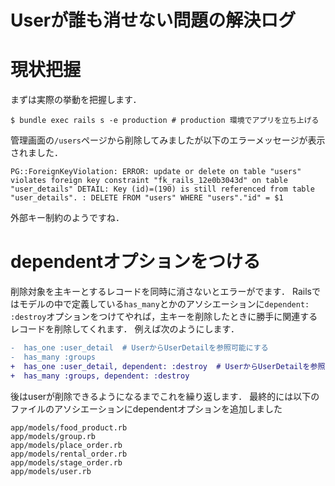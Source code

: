 # Userが誰も消せない問題の解決ログ

# 現状把握

まずは実際の挙動を把握します．

```
$ bundle exec rails s -e production # production 環境でアプリを立ち上げる
```

管理画面の`/users`ページから削除してみましたが以下のエラーメッセージが表示されました．

```
PG::ForeignKeyViolation: ERROR: update or delete on table "users" violates foreign key constraint "fk_rails_12e0b3043d" on table "user_details" DETAIL: Key (id)=(190) is still referenced from table "user_details". : DELETE FROM "users" WHERE "users"."id" = $1
```

外部キー制約のようですね．

# dependentオプションをつける

削除対象を主キーとするレコードを同時に消さないとエラーがでます．
Railsではモデルの中で定義している`has_many`とかのアソシエーションに`dependent: :destroy`オプションをつけてやれば，主キーを削除したときに勝手に関連するレコードを削除してくれます．
例えば次のようにします．

```diff
-  has_one :user_detail  # UserからUserDetailを参照可能にする
-  has_many :groups
+  has_one :user_detail, dependent: :destroy  # UserからUserDetailを参照可能にする
+  has_many :groups, dependent: :destroy
```

後はuserが削除できるようになるまでこれを繰り返します．
最終的には以下のファイルのアソシエーションにdependentオプションを追加しました

```
app/models/food_product.rb
app/models/group.rb
app/models/place_order.rb
app/models/rental_order.rb
app/models/stage_order.rb
app/models/user.rb
```
